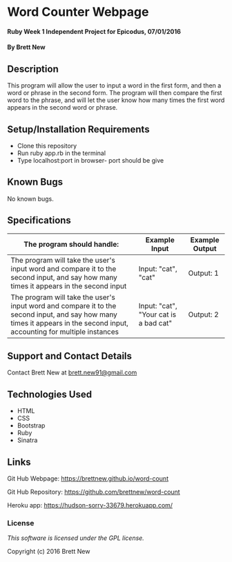 # Word Counter Webpage

#### Ruby Week 1 Independent Project for Epicodus, 07/01/2016

#### By Brett New

## Description

This program will allow the user to input a word in the first form, and then a word or phrase in the second form. The program will then compare the first word to the phrase, and will let the user know how many times the first word appears in the second word or phrase.

## Setup/Installation Requirements

* Clone this repository
* Run ruby app.rb in the terminal
* Type localhost:port in browser- port should be give

## Known Bugs

No known bugs.

## Specifications

The program should handle: | Example Input | Example Output
----- | ----- | -----
The program will take the user's input word and compare it to the second input, and say how many times it appears in the second input | Input: "cat", "cat" | Output: 1
The program will take the user's input word and compare it to the second input, and say how many times it appears in the second input, accounting for multiple instances | Input: "cat", "Your cat is a bad cat" | Output: 2

## Support and Contact Details

Contact Brett New at brett.new91@gmail.com

## Technologies Used

* HTML
* CSS
* Bootstrap
* Ruby
* Sinatra

## Links

Git Hub Webpage: https://brettnew.github.io/word-count

Git Hub Repository: https://github.com/brettnew/word-count

Heroku app: https://hudson-sorry-33679.herokuapp.com/

### License

*This software is licensed under the GPL license.*

Copyright (c) 2016 Brett New

